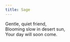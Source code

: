 ```yaml
---
title: Sage
---
```


Gentle, quiet friend,<br/>
Blooming slow in desert sun,<br/>
Your day will soon come.
